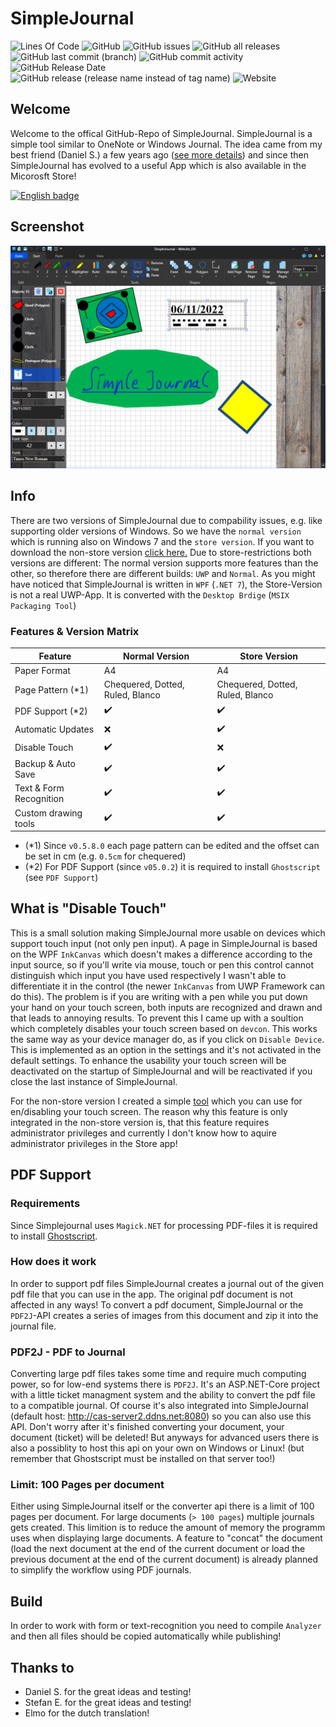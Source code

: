 # SimpleJournal
![Lines Of Code](https://tokei.rs/b1/github/andyld97/SimpleJournal)
![GitHub](https://img.shields.io/github/license/andyld97/SimpleJournal)
![GitHub issues](https://img.shields.io/github/issues/andyld97/SimpleJournal)
![GitHub all releases](https://img.shields.io/github/downloads/andyld97/SimpleJournal/total)
![GitHub last commit (branch)](https://img.shields.io/github/last-commit/andyld97/SimpleJournal/dev)
![GitHub commit activity](https://img.shields.io/github/commit-activity/m/andyld97/SimpleJournal)
![GitHub Release Date](https://img.shields.io/github/release-date/andyld97/SimpleJournal)
![GitHub release (release name instead of tag name)](https://img.shields.io/github/v/release/andyld97/SimpleJournal?include_prereleases)
![Website](https://img.shields.io/website?down_color=lightgrey&down_message=offline&up_color=blue&up_message=online&url=https%3A%2F%2Fsimplejournal.ca-soft.net)

## Welcome

Welcome to the offical GitHub-Repo of SimpleJournal. SimpleJournal is a simple tool similar to OneNote or Windows Journal. The idea came from my best friend (Daniel S.) a few years ago ([see more details](https://simplejournal.ca-soft.net/en/about)) and since then SimpleJournal has evolved to a useful App which is also available in the Micorosft Store!

<a href='https://www.microsoft.com/en-US/p/simplejournal/9mv6j44m90n7?activetab=pivot:overviewtab'><img src='https://get.microsoft.com/images/en-us dark.svg' alt='English badge' width="150" /></a>

## Screenshot
![Screenshot](https://github.com/andyld97/SimpleJournal/blob/dev/Assets/screenshot.png "SimpleJournal App")

## Info

There are two versions of SimpleJournal due to compability issues, e.g. like supporting older versions of Windows. So we have the `normal version` which is running also on Windows 7 and the `store version`. If you want to download the non-store version [click here.](https://simplejournal.ca-soft.net/en/download)
Due to store-restrictions both versions are different: The normal version supports more features than the other, so therefore there are different builds: `UWP` and `Normal`. As you might have noticed that SimpleJournal is written in `WPF` (`.NET 7`), the Store-Version is not a real UWP-App. It is converted with the `Desktop Brdige` (`MSIX Packaging Tool`)

### Features & Version Matrix

| Feature           | Normal Version     | Store Version      |
|-------------------|--------------------|--------------------|
| Paper Format | A4 | A4            |
| Page Pattern (*1) | Chequered, Dotted, Ruled, Blanco | Chequered, Dotted, Ruled, Blanco |
| PDF Support (*2)       | :heavy_check_mark: | :heavy_check_mark:  |
| Automatic Updates | :x:                | :heavy_check_mark: |
| Disable Touch     | :heavy_check_mark: | :x:                |
| Backup & Auto Save   | :heavy_check_mark: | :heavy_check_mark:                |
| Text & Form Recognition  | :heavy_check_mark: | :heavy_check_mark:                |
| Custom drawing tools  | :heavy_check_mark: | :heavy_check_mark:                |

- (*1) Since `v0.5.8.0` each page pattern can be edited and the offset can be set in cm (e.g. `0.5cm` for chequered)
- (*2) For PDF Support (since `v05.0.2`) it is required to install `Ghostscript` (see `PDF Support`)

## What is "Disable Touch"
This is a small solution making SimpleJournal more usable on devices which support touch input (not only pen input). A page in SimpleJournal is based on the WPF `InkCanvas` which doesn't makes a difference according to the input source, so if you'll write via mouse, touch or pen this control cannot distinguish which input you have used respectively I wasn't able to differentiate it in the control (the newer `InkCanvas` from UWP Framework can do this). The problem is if you are writing with a pen while you put down your hand on your touch screen, both inputs are recognized and drawn and that leads to annoying results.
To prevent this I came up with a soultion which completely disables your touch screen based on `devcon`. This works the same way as your device manager do, as if you click on `Disable Device`. This is implemented as an option in the settings and it's not activated in the default settings. To enhance the usability your touch screen will be deactivated on the startup of SimpleJournal and will be reactivated if you close the last instance of SimpleJournal.

For the non-store version I created a simple [tool](https://simplejournal.ca-soft.net/download.php?tdm=1) which you can use for en/disabling your touch screen.
The reason why this feature is only integrated in the non-store version is, that this feature requires administrator privileges and currently I don't know how to aquire administrator privileges in the Store app!

## PDF Support
### Requirements
Since Simplejournal uses `Magick.NET` for processing PDF-files it is required to install [Ghostscript](https://ghostscript.com/releases/gsdnld.html).

### How does it work
In order to support pdf files SimpleJournal creates a journal out of the given pdf file that you can use in the app. The original pdf document is not affected in any ways! To convert a pdf document, SimpleJournal or the `PDF2J`-API creates a series of images from this document and zip it into the journal file.

### PDF2J - PDF to Journal
Converting large pdf files takes some time and require much computing power, so for low-end systems there is `PDF2J`. It's an ASP.NET-Core project with a little ticket managment system and the ability to convert the pdf file to a compatible journal. Of course it's also integrated into SimpleJournal (default host: http://cas-server2.ddns.net:8080) so you can also use this API. Don't worry after it's finished converting your document, your document (ticket) will be deleted! But anyways for advanced users there is also a possiblity to host this api on your own on Windows or Linux! (but remember that Ghostscript must be installed on that server too!)

### Limit: 100 Pages per document
Either using SimpleJournal itself or the converter api there is a limit of 100 pages per document. For large documents (`> 100 pages`) multiple journals gets created. This limition is to reduce the amount of memory the programm uses when displaying large documents.
A feature to "concat" the document (load the next document at the end of the current document or load the previous document at the end of the current document) is already planned to simplify the workflow using PDF journals.

## Build
In order to work with form or text-recognition you need to compile `Analyzer` and then all files should be copied automatically while publishing!

## Thanks to
- Daniel S. for the great ideas and testing!
- Stefan E. for the great ideas and testing!
- Elmo for the dutch translation!
